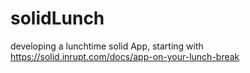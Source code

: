 # solidLunch
developing a lunchtime solid App, starting with https://solid.inrupt.com/docs/app-on-your-lunch-break
